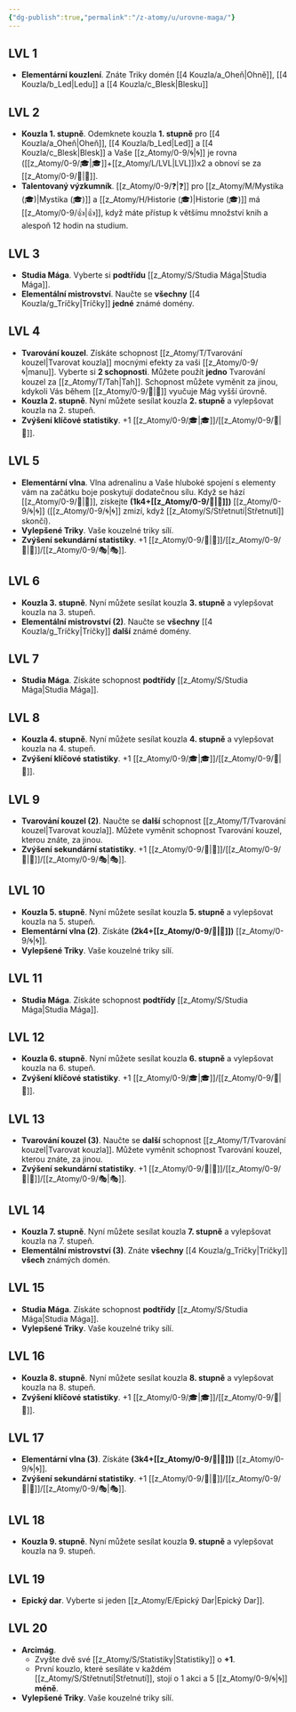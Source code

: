 ```yaml
---
{"dg-publish":true,"permalink":"/z-atomy/u/urovne-maga/"}
---
```


## LVL 1
- **Elementární kouzlení**. Znáte Triky domén [[4 Kouzla/a_Oheň\|Ohně]], [[4 Kouzla/b_Led\|Ledu]] a [[4 Kouzla/c_Blesk\|Blesku]]
## LVL 2
- **Kouzla 1. stupně**. Odemknete kouzla **1. stupně** pro [[4 Kouzla/a_Oheň\|Oheň]], [[4 Kouzla/b_Led\|Led]] a [[4 Kouzla/c_Blesk\|Blesk]] a Vaše [[z_Atomy/0-9/🌀\|🌀]] je rovna ([[z_Atomy/0-9/🎓\|🎓]]+[[z_Atomy/L/LVL\|LVL]])x2 a obnoví se za [[z_Atomy/0-9/🔋\|🔋]].
- **Talentovaný výzkumník**. [[z_Atomy/0-9/❓\|❓]] pro [[z_Atomy/M/Mystika (🎓)\|Mystika (🎓)]] a [[z_Atomy/H/Historie (🎓)\|Historie (🎓)]] má [[z_Atomy/0-9/👍\|👍]], když máte přístup k většímu množství knih a alespoň 12 hodin na studium.
## LVL 3
- **Studia Mága**. Vyberte si **podtřídu** [[z_Atomy/S/Studia Mága\|Studia Mága]].
- **Elementální mistrovství**. Naučte se **všechny** [[4 Kouzla/g_Tríčky\|Tríčky]] **jedné** známé domény.
## LVL 4
- **Tvarování kouzel**. Získáte schopnost [[z_Atomy/T/Tvarování kouzel\|Tvarovat kouzla]] mocnými efekty za vaši [[z_Atomy/0-9/🌀\|manu]]. Vyberte si **2 schopnosti**. Můžete použít **jedno** Tvarování kouzel za [[z_Atomy/T/Tah\|Tah]]. Schopnost můžete vyměnit za jinou, kdykoli Vás během [[z_Atomy/0-9/🔋\|🔋]] vyučuje Mág vyšší úrovně.
- **Kouzla 2. stupně**. Nyní můžete sesílat kouzla **2. stupně** a vylepšovat kouzla na 2. stupeň.
- **Zvýšení klíčové statistiky**. +1 [[z_Atomy/0-9/🎓\|🎓]]/[[z_Atomy/0-9/🦉\|🦉]].
## LVL 5
- **Elementární vlna**. Vlna adrenalinu a Vaše hluboké spojení s elementy vám na začátku boje poskytují dodatečnou sílu. Když se hází [[z_Atomy/0-9/🚩\|🚩]], získejte **(1k4+[[z_Atomy/0-9/🦉\|🦉]])** [[z_Atomy/0-9/🌀\|🌀]] ([[z_Atomy/0-9/🌀\|🌀]] zmizí, když [[z_Atomy/S/Střetnutí\|Střetnutí]] skončí).
- **Vylepšené Triky**. Vaše kouzelné triky sílí.
- **Zvýšení sekundární statistiky**. +1 [[z_Atomy/0-9/💪\|💪]]/[[z_Atomy/0-9/🎯\|🎯]]/[[z_Atomy/0-9/🎭\|🎭]].
## LVL 6
- **Kouzla 3. stupně**. Nyní můžete sesílat kouzla **3. stupně** a vylepšovat kouzla na 3. stupeň.
- **Elementální mistrovství (2)**. Naučte se **všechny** [[4 Kouzla/g_Tríčky\|Tríčky]] **další** známé domény.
## LVL 7
- **Studia Mága**. Získáte schopnost **podtřídy** [[z_Atomy/S/Studia Mága\|Studia Mága]].
## LVL 8
- **Kouzla 4. stupně**. Nyní můžete sesílat kouzla **4. stupně** a vylepšovat kouzla na 4. stupeň.
- **Zvýšení klíčové statistiky**. +1 [[z_Atomy/0-9/🎓\|🎓]]/[[z_Atomy/0-9/🦉\|🦉]].
## LVL 9
- **Tvarování kouzel (2)**. Naučte se **další** schopnost [[z_Atomy/T/Tvarování kouzel\|Tvarovat kouzla]]. Můžete vyměnit schopnost Tvarování kouzel, kterou znáte, za jinou.
- **Zvýšení sekundární statistiky**. +1 [[z_Atomy/0-9/💪\|💪]]/[[z_Atomy/0-9/🎯\|🎯]]/[[z_Atomy/0-9/🎭\|🎭]].
## LVL 10
- **Kouzla 5. stupně**. Nyní můžete sesílat kouzla **5. stupně** a vylepšovat kouzla na 5. stupeň.
- **Elementární vlna (2)**. Získáte **(2k4+[[z_Atomy/0-9/🦉\|🦉]])** [[z_Atomy/0-9/🌀\|🌀]].
- **Vylepšené Triky**. Vaše kouzelné triky sílí.
## LVL 11
- **Studia Mága**. Získáte schopnost **podtřídy** [[z_Atomy/S/Studia Mága\|Studia Mága]].
## LVL 12
- **Kouzla 6. stupně**. Nyní můžete sesílat kouzla **6. stupně** a vylepšovat kouzla na 6. stupeň.
- **Zvýšení klíčové statistiky**. +1 [[z_Atomy/0-9/🎓\|🎓]]/[[z_Atomy/0-9/🦉\|🦉]].
## LVL 13
- **Tvarování kouzel (3)**. Naučte se **další** schopnost [[z_Atomy/T/Tvarování kouzel\|Tvarovat kouzla]]. Můžete vyměnit schopnost Tvarování kouzel, kterou znáte, za jinou.
- **Zvýšení sekundární statistiky**. +1 [[z_Atomy/0-9/💪\|💪]]/[[z_Atomy/0-9/🎯\|🎯]]/[[z_Atomy/0-9/🎭\|🎭]].
## LVL 14
- **Kouzla 7. stupně**. Nyní můžete sesílat kouzla **7. stupně** a vylepšovat kouzla na 7. stupeň.
- **Elementální mistrovství (3)**. Znáte **všechny** [[4 Kouzla/g_Tríčky\|Tríčky]] **všech** známých domén.
## LVL 15
- **Studia Mága**. Získáte schopnost **podtřídy** [[z_Atomy/S/Studia Mága\|Studia Mága]].
- **Vylepšené Triky**. Vaše kouzelné triky sílí.
## LVL 16
- **Kouzla 8. stupně**. Nyní můžete sesílat kouzla **8. stupně** a vylepšovat kouzla na 8. stupeň.
- **Zvýšení klíčové statistiky**. +1 [[z_Atomy/0-9/🎓\|🎓]]/[[z_Atomy/0-9/🦉\|🦉]].
## LVL 17
- **Elementární vlna (3)**. Získáte **(3k4+[[z_Atomy/0-9/🦉\|🦉]])** [[z_Atomy/0-9/🌀\|🌀]].
- **Zvýšení sekundární statistiky**. +1 [[z_Atomy/0-9/💪\|💪]]/[[z_Atomy/0-9/🎯\|🎯]]/[[z_Atomy/0-9/🎭\|🎭]].
## LVL 18
- **Kouzla 9. stupně**. Nyní můžete sesílat kouzla **9. stupně** a vylepšovat kouzla na 9. stupeň.
## LVL 19
- **Epický dar**. Vyberte si jeden [[z_Atomy/E/Epický Dar\|Epický Dar]].
## LVL 20
- **Arcimág**. 
	- Zvyšte dvě své [[z_Atomy/S/Statistiky\|Statistiky]] o **+1**.
	- První kouzlo, které sesíláte v každém [[z_Atomy/S/Střetnutí\|Střetnutí]], stojí o 1 akci a 5 [[z_Atomy/0-9/🌀\|🌀]] **méně**.
- **Vylepšené Triky**. Vaše kouzelné triky sílí.
